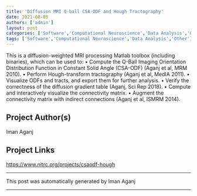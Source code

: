 ```yaml
---
title: 'Diffusion MRI Q-ball CSA-ODF and Hough Tractography'
date: 2021-08-05
authors: ['admin']
layout: post
categories: ['Software','Computational Neuroscience','Data Analysis','Other']
tags: ['Software','Computational Neuroscience','Data Analysis','Other']
---
```

This is a diffusion-weighted MRI processing Matlab toolbox (including binaries), which can be used to:
• Compute the Q-Ball Imaging Orientation Distribution Function in Constant Solid Angle (CSA-ODF) (Aganj et al, MRM 2010).
• Perform Hough-transform tractography (Aganj et al, MedIA 2011).
• Visualize ODFs and tracts, and export them for further analysis.
• Verify the correctness of the diffusion gradient table (Aganj, Sci Rep 2018).
• Compute and interactively visualize the connectivity matrix.
• Augment the connectivity matrix with indirect connections (Aganj et al, ISMRM 2014).
## Project Author(s)
Iman Aganj
## Project Links
https://www.nitrc.org/projects/csaodf-hough
***
This post was automatically generated by
Iman Aganj
***
